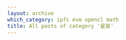 ```yaml
---
layout: archive
which_category: ipfs evm opencl math
title: All posts of category '星辰'
---
```

